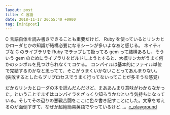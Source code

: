 ```yaml
---
layout: post
title: C 言語
date: 2018-11-17 20:55:40 +0900
tag: [minipost]
---
```


C 言語自体を読み書きできることも重要だけど、 Ruby を使っているとリンカとかローダとかの知識が結構必要になるシーンが多いよなあと感じる。
ネイティブな C のライブラリを Ruby でラップして扱ってる gem って結構あるし、そういう gem のためにライブラリをビルドしようとすると、大概リンカがうまく何かのシンボルを見つけられなくてコケる。
コンパイルは基本的にファイル単位で完結するのかなと思ってて、そこがうまくいかないことってあんまりない。(失敗するとしたらプリプロセスでうまく行ってないってことが多そうな感覚)

だからリンカとローダの本を読んだんだけど、まああんまり意味がわからなかった。ということでまずはコンパイラをざっくり知ろうかなという気持ちになっている。そしてその辺りの悪戦苦闘をここに色々書き記すことにした。文章を考えるのが面倒すぎて、なぜか超絶簡易英語でやっているけど...。[c_playground](https://github.com/furuhama/c_playground)
